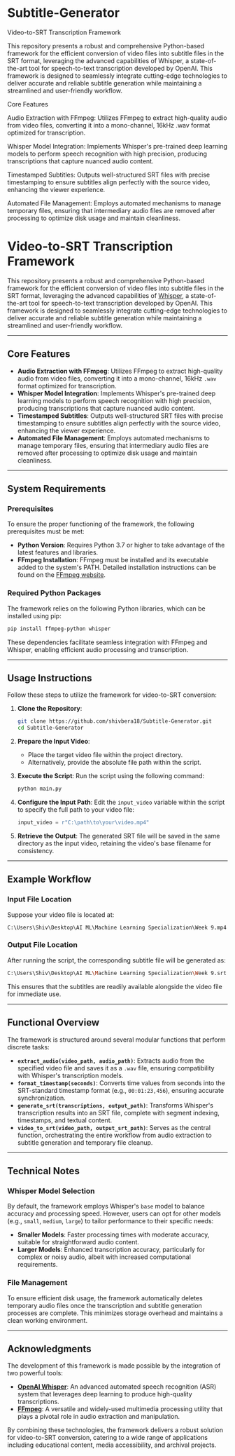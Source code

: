 # Subtitle-Generator
Video-to-SRT Transcription Framework

This repository presents a robust and comprehensive Python-based framework for the efficient conversion of video files into subtitle files in the SRT format, leveraging the advanced capabilities of Whisper, a state-of-the-art tool for speech-to-text transcription developed by OpenAI. This framework is designed to seamlessly integrate cutting-edge technologies to deliver accurate and reliable subtitle generation while maintaining a streamlined and user-friendly workflow.

Core Features

Audio Extraction with FFmpeg: Utilizes FFmpeg to extract high-quality audio from video files, converting it into a mono-channel, 16kHz .wav format optimized for transcription.

Whisper Model Integration: Implements Whisper's pre-trained deep learning models to perform speech recognition with high precision, producing transcriptions that capture nuanced audio content.

Timestamped Subtitles: Outputs well-structured SRT files with precise timestamping to ensure subtitles align perfectly with the source video, enhancing the viewer experience.

Automated File Management: Employs automated mechanisms to manage temporary files, ensuring that intermediary audio files are removed after processing to optimize disk usage and maintain cleanliness.
# Video-to-SRT Transcription Framework

This repository presents a robust and comprehensive Python-based framework for the efficient conversion of video files into subtitle files in the SRT format, leveraging the advanced capabilities of [Whisper](https://github.com/openai/whisper), a state-of-the-art tool for speech-to-text transcription developed by OpenAI. This framework is designed to seamlessly integrate cutting-edge technologies to deliver accurate and reliable subtitle generation while maintaining a streamlined and user-friendly workflow.

---

## Core Features
- **Audio Extraction with FFmpeg**: Utilizes FFmpeg to extract high-quality audio from video files, converting it into a mono-channel, 16kHz `.wav` format optimized for transcription.
- **Whisper Model Integration**: Implements Whisper's pre-trained deep learning models to perform speech recognition with high precision, producing transcriptions that capture nuanced audio content.
- **Timestamped Subtitles**: Outputs well-structured SRT files with precise timestamping to ensure subtitles align perfectly with the source video, enhancing the viewer experience.
- **Automated File Management**: Employs automated mechanisms to manage temporary files, ensuring that intermediary audio files are removed after processing to optimize disk usage and maintain cleanliness.

---

## System Requirements

### Prerequisites
To ensure the proper functioning of the framework, the following prerequisites must be met:

- **Python Version**: Requires Python 3.7 or higher to take advantage of the latest features and libraries.
- **FFmpeg Installation**: FFmpeg must be installed and its executable added to the system's PATH. Detailed installation instructions can be found on the [FFmpeg website](https://ffmpeg.org/download.html).

### Required Python Packages
The framework relies on the following Python libraries, which can be installed using pip:

```bash
pip install ffmpeg-python whisper
```

These dependencies facilitate seamless integration with FFmpeg and Whisper, enabling efficient audio processing and transcription.

---

## Usage Instructions

Follow these steps to utilize the framework for video-to-SRT conversion:

1. **Clone the Repository**:
   ```bash
   git clone https://github.com/shivbera18/Subtitle-Generator.git
   cd Subtitle-Generator
   ```

2. **Prepare the Input Video**:
   - Place the target video file within the project directory.
   - Alternatively, provide the absolute file path within the script.

3. **Execute the Script**:
   Run the script using the following command:
   ```bash
   python main.py
   ```

4. **Configure the Input Path**:
   Edit the `input_video` variable within the script to specify the full path to your video file:
   ```python
   input_video = r"C:\path\to\your\video.mp4"
   ```

5. **Retrieve the Output**:
   The generated SRT file will be saved in the same directory as the input video, retaining the video's base filename for consistency.

---

## Example Workflow

### Input File Location
Suppose your video file is located at:
```
C:\Users\Shiv\Desktop\AI ML\Machine Learning Specialization\Week 9.mp4
```

### Output File Location
After running the script, the corresponding subtitle file will be generated as:
```bash
C:\Users\Shiv\Desktop\AI ML\Machine Learning Specialization\Week 9.srt
```

This ensures that the subtitles are readily available alongside the video file for immediate use.

---

## Functional Overview

The framework is structured around several modular functions that perform discrete tasks:

- **`extract_audio(video_path, audio_path)`**: Extracts audio from the specified video file and saves it as a `.wav` file, ensuring compatibility with Whisper's transcription models.
- **`format_timestamp(seconds)`**: Converts time values from seconds into the SRT-standard timestamp format (e.g., `00:01:23,456`), ensuring accurate synchronization.
- **`generate_srt(transcriptions, output_path)`**: Transforms Whisper's transcription results into an SRT file, complete with segment indexing, timestamps, and textual content.
- **`video_to_srt(video_path, output_srt_path)`**: Serves as the central function, orchestrating the entire workflow from audio extraction to subtitle generation and temporary file cleanup.

---

## Technical Notes

### Whisper Model Selection
By default, the framework employs Whisper's `base` model to balance accuracy and processing speed. However, users can opt for other models (e.g., `small`, `medium`, `large`) to tailor performance to their specific needs:
- **Smaller Models**: Faster processing times with moderate accuracy, suitable for straightforward audio content.
- **Larger Models**: Enhanced transcription accuracy, particularly for complex or noisy audio, albeit with increased computational requirements.

### File Management
To ensure efficient disk usage, the framework automatically deletes temporary audio files once the transcription and subtitle generation processes are complete. This minimizes storage overhead and maintains a clean working environment.

---


## Acknowledgments

The development of this framework is made possible by the integration of two powerful tools:

- **[OpenAI Whisper](https://github.com/openai/whisper)**: An advanced automated speech recognition (ASR) system that leverages deep learning to produce high-quality transcriptions.
- **[FFmpeg](https://ffmpeg.org/)**: A versatile and widely-used multimedia processing utility that plays a pivotal role in audio extraction and manipulation.

By combining these technologies, the framework delivers a robust solution for video-to-SRT conversion, catering to a wide range of applications including educational content, media accessibility, and archival projects.

